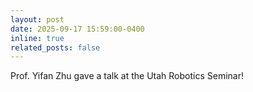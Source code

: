 ```yaml
---
layout: post
date: 2025-09-17 15:59:00-0400
inline: true
related_posts: false
---
```


Prof. Yifan Zhu gave a talk at the Utah Robotics Seminar!